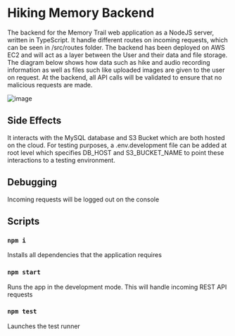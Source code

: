 # Hiking Memory Backend
The backend for the Memory Trail web application as a NodeJS server, written in TypeScript. It handle different routes on incoming requests, which can be seen in /src/routes folder. The backend has been deployed on AWS EC2 and will act as a layer between the User and their data and file storage. The diagram below shows how data such as hike and audio recording information as well as files such like uploaded images are given to the user on request. At the backend, all API calls will be validated to ensure that no malicious requests are made.

![image](https://user-images.githubusercontent.com/86467852/196338017-7dca3755-e0ef-4657-8b1b-4c6c86cfc9e7.png)

## Side Effects
It interacts with the MySQL database and S3 Bucket which are both hosted on the cloud. For testing purposes, a .env.development file can be added at root level which specifies DB_HOST and S3_BUCKET_NAME to point these interactions to a testing environment.

## Debugging
Incoming requests will be logged out on the console

## Scripts

### `npm i`

Installs all dependencies that the application requires 

### `npm start`

Runs the app in the development mode. This will handle incoming REST API requests

### `npm test`

Launches the test runner
